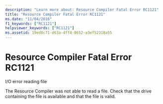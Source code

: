 ```yaml
---
description: "Learn more about: Resource Compiler Fatal Error RC1121"
title: "Resource Compiler Fatal Error RC1121"
ms.date: "11/04/2016"
f1_keywords: ["RC1121"]
helpviewer_keywords: ["RC1121"]
ms.assetid: 19ed8c71-d63a-4ff4-8652-a3ef52318a55
---
```

# Resource Compiler Fatal Error RC1121

I/O error reading file

The Resource Compiler was not able to read a file. Check that the drive containing the file is available and that the file is valid.
